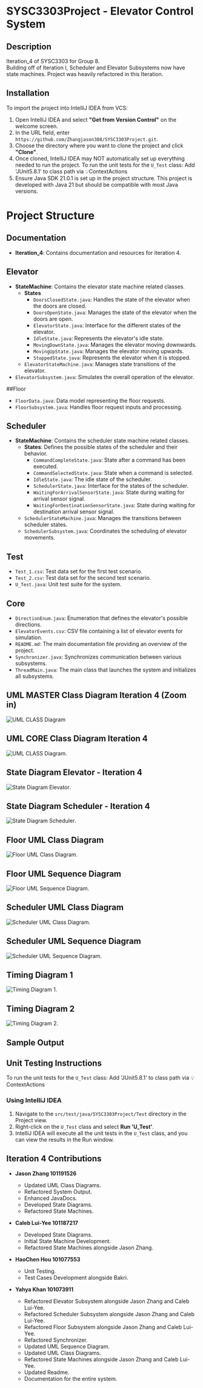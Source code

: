 # SYSC3303Project - Elevator Control System

## Description
Iteration_4 of SYSC3303 for Group 8.  
Building off of Iteration I, Scheduler and Elevator Subsystems now have state machines. Project was heavily refactored in this Iteration.

## Installation
To import the project into IntelliJ IDEA from VCS:

1. Open IntelliJ IDEA and select **"Get from Version Control"** on the welcome screen.
2. In the URL field, enter `https://github.com/Zhangjason308/SYSC3303Project.git`.
3. Choose the directory where you want to clone the project and click **"Clone"**.
4. Once cloned, IntelliJ IDEA may NOT automatically set up everything needed to run the project.
   To run the unit tests for the `U_Test` class:
   Add 'JUnit5.8.1' to class path via 💡ContextActions
5. Ensure Java SDK 21.0.1 is set up in the project structure. This project is developed with Java 21 but should be compatible with most Java versions.

# Project Structure

## Documentation
- **Iteration_4**: Contains documentation and resources for iteration 4.

## Elevator
- **StateMachine**: Contains the elevator state machine related classes.
  - **States**
    - `DoorsClosedState.java`: Handles the state of the elevator when the doors are closed.
    - `DoorsOpenState.java`: Manages the state of the elevator when the doors are open.
    - `ElevatorState.java`: Interface for the different states of the elevator.
    - `IdleState.java`: Represents the elevator's idle state.
    - `MovingDownState.java`: Manages the elevator moving downwards.
    - `MovingUpState.java`: Manages the elevator moving upwards.
    - `StoppedState.java`: Represents the elevator when it is stopped.
  - `ElevatorStateMachine.java`: Manages state transitions of the elevator.
- `ElevatorSubsystem.java`: Simulates the overall operation of the elevator.

##Floor
  - `FloorData.java`: Data model representing the floor requests.
  - `FloorSubsystem.java`: Handles floor request inputs and processing.

## Scheduler
- **StateMachine**: Contains the scheduler state machine related classes.
  - **States**: Defines the possible states of the scheduler and their behavior.
    - `CommandCompleteState.java`: State after a command has been executed.
    - `CommandSelectedState.java`: State when a command is selected.
    - `IdleState.java`: The idle state of the scheduler.
    - `SchedulerState.java`: Interface for the states of the scheduler.
    - `WaitingForArrivalSensorState.java`: State during waiting for arrival sensor signal.
    - `WaitingForDestinationSensorState.java`: State during waiting for destination arrival sensor signal.
  - `SchedulerStateMachine.java`: Manages the transitions between scheduler states.
  - `SchedulerSubsystem.java`: Coordinates the scheduling of elevator movements.

## Test
- `Test_1.csv`: Test data set for the first test scenario.
- `Test_2.csv`: Test data set for the second test scenario.
- `U_Test.java`: Unit test suite for the system.

## Core
- `DirectionEnum.java`: Enumeration that defines the elevator's possible directions.
- `ElevatorEvents.csv`: CSV file containing a list of elevator events for simulation.
- `README.md`: The main documentation file providing an overview of the project.
- `Synchronizer.java`: Synchronizes communication between various subsystems.
- `ThreadMain.java`: The main class that launches the system and initializes all subsystems.

## UML MASTER Class Diagram Iteration 4 (Zoom in)
![UML CLASS Diagram](./Documentation/Iteration_2/Master_UML_Class_Diagram.svg)
## UML CORE Class Diagram Iteration 4 
![UML CLASS Diagram](./Documentation/Iteration_2/Subsystem_StateMachine_UML_Class_Diagrams.png).



## State Diagram Elevator - Iteration 4 
![State Diagram Elevator](./Documentation/Iteration_4/StateMachines/ElevatorStateMachine.png).

## State Diagram Scheduler - Iteration 4 
![State Diagram Scheduler](./Documentation/Iteration_4/StateMachines/SchedulerStateMachine.png).

## Floor UML Class Diagram
![Floor UML Class Diagram](./Documentation/Iteration_4/Floor_Uml_Class.png).

## Floor UML Sequence Diagram
![Floor UML Sequence Diagram](./Documentation/Iteration_4/Floor_Uml_Seq.png).

## Scheduler UML Class Diagram
![Scheduler UML Class Diagram](./Documentation/Iteration_4/Sched_UML_Class.png).

## Scheduler UML Sequence Diagram
![Scheduler UML Sequence Diagram](./Documentation/Iteration_4/Sched_UML_Seq.png).

## Timing Diagram 1
![Timing Diagram 1](./Documentation/Iteration_4/TimingDiagram_1.png).

## Timing Diagram 2
![Timing Diagram 2](./Documentation/Iteration_4/TimingDiagram_2.png).

## Sample Output

## Unit Testing Instructions
To run the unit tests for the `U_Test` class:
Add 'JUnit5.8.1' to class path via 💡ContextActions

### Using IntelliJ IDEA
1. Navigate to the `src/test/java/SYSC3303Project/Test` directory in the Project view.
2. Right-click on the `U_Test` class and select **Run 'U_Test'**.
3. IntelliJ IDEA will execute all the unit tests in the `U_Test` class, and you can view the results in the Run window.


## Iteration 4 Contributions
- **Jason Zhang 101191526**
  - Updated UML Class Diagrams.
  - Refactored System Output.
  - Enhanced JavaDocs.
  - Developed State Diagrams.
  - Refactored State Machines.

- **Caleb Lui-Yee 101187217**
  - Developed State Diagrams.
  - Initial State Machine Development.
  - Refactored State Machines alongside Jason Zhang.

- **HaoChen Hou 101077553**
  - Unit Testing.
  - Test Cases Development alongside Bakri.

- **Yahya Khan 101073911**
  - Refactored Elevator Subsystem alongside Jason Zhang and Caleb Lui-Yee.
  - Refactored Scheduler Subsystem alongside Jason Zhang and Caleb Lui-Yee.
  - Refactored Floor Subsystem alongside Jason Zhang and Caleb Lui-Yee.
  - Refactored Synchronizer.
  - Updated UML Sequence Diagram.
  - Updated UML Class Diagrams.
  - Refactored State Machines alongside Jason Zhang and Caleb Lui-Yee.
  - Updated Readme.
  - Documentation for the entire system.
